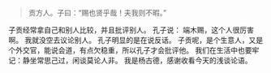 > 贡方人。子曰：“赐也贤乎哉！夫我则不暇。”

子贡经常拿自己和别人比较，并且批评别人。 孔子说： 端木赐，这个人很厉害啊。 我就没空去议论别人。
孔子明显的是在说反话。 子贡呢，是个生意人，又是个外交官，能说会道，有点欠稳重，所以孔子才会批评他。
我们在生活中也要牢记：静坐常思己过，闲谈莫论人非。
我是杨古德，感谢收看今天的浅谈论语。

